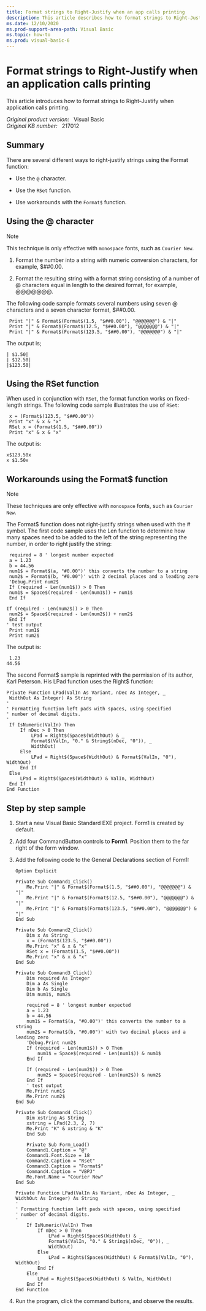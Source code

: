 ```yaml
---
title: Format strings to Right-Justify when an app calls printing
description: This article describes how to format strings to Right-Justify when an application calls printing.
ms.date: 12/10/2020
ms.prod-support-area-path: Visual Basic
ms.topic: how-to
ms.prod: visual-basic-6
---
```

# Format strings to Right-Justify when an application calls printing

This article introduces how to format strings to Right-Justify when application calls printing.

_Original product version:_ &nbsp; Visual Basic  
_Original KB number:_ &nbsp; 217012

## Summary

There are several different ways to right-justify strings using the Format function:

- Use the `@` character.

- Use the `RSet` function.

- Use workarounds with the `Format$` function.

## Using the @ character

> [!NOTE]
> This technique is only effective with `monospace` fonts, such as `Courier New`.

1. Format the number into a string with numeric conversion characters, for example, $##0.00.

2. Format the resulting string with a format string consisting of a number of @ characters equal in length to the desired format, for example, @@@@@@@.

The following code sample formats several numbers using seven @ characters and a seven character format, $##0.00.

```vbnet
 Print "|" & Format$(Format$(1.5, "$##0.00"), "@@@@@@@") & "|"
 Print "|" & Format$(Format$(12.5, "$##0.00"), "@@@@@@@") & "|"
 Print "|" & Format$(Format$(123.5, "$##0.00"), "@@@@@@@") & "|"
```

The output is;

```console
| $1.50|
| $12.50|
|$123.50|
```

## Using the RSet function

When used in conjunction with `RSet`, the format function works on fixed-length strings. The following code sample illustrates the use of `RSet`:

```vbnet
 x = (Format$(123.5, "$##0.00"))
 Print "x" & x & "x"
 RSet x = (Format$(1.5, "$##0.00"))
 Print "x" & x & "x"
```

The output is:

```console
x$123.50x 
x $1.50x
```

## Workarounds using the Format$ function

> [!NOTE]
> These techniques are only effective with `monospace` fonts, such as `Courier New`.

The Format$ function does not right-justify strings when used with the # symbol. The first code sample uses the Len function to determine how many spaces need to be added to the left of the string representing the number, in order to right justify the string:

```vbnet
 required = 8 ' longest number expected
 a = 1.23
 b = 44.56
 num1$ = Format$(a, "#0.00")' this converts the number to a string
 num2$ = Format$(b, "#0.00")' with 2 decimal places and a leading zero
 'Debug.Print num2$
 If (required - Len(num1$)) > 0 Then
 num1$ = Space$(required - Len(num1$)) + num1$
 End If

If (required - Len(num2$)) > 0 Then
 num2$ = Space$(required - Len(num2$)) + num2$
 End If
' test output
 Print num1$
 Print num2$
```

The output is:

```console
 1.23
44.56
```

The second Format$ sample is reprinted with the permission of its author, Karl Peterson. His LPad function uses the Right$ function:

```vbnet
Private Function LPad(ValIn As Variant, nDec As Integer, _
 WidthOut As Integer) As String
'
' Formatting function left pads with spaces, using specified
' number of decimal digits.
'
 If IsNumeric(ValIn) Then
     If nDec > 0 Then
         LPad = Right$(Space$(WidthOut) & _
         Format$(ValIn, "0." & String$(nDec, "0")), _
         WidthOut)
     Else
         LPad = Right$(Space$(WidthOut) & Format$(ValIn, "0"), WidthOut)
     End If
 Else
     LPad = Right$(Space$(WidthOut) & ValIn, WidthOut)
 End If
End Function
```

## Step by step sample

1. Start a new Visual Basic Standard EXE project. Form1 is created by default.

2. Add four CommandButton controls to **Form1**. Position them to the far right of the form window.

3. Add the following code to the General Declarations section of Form1:

    ```vbnet
    Option Explicit
    
    Private Sub Command1_Click()
        Me.Print "|" & Format$(Format$(1.5, "$##0.00"), "@@@@@@@") & "|"
        Me.Print "|" & Format$(Format$(12.5, "$##0.00"), "@@@@@@@") & "|"
        Me.Print "|" & Format$(Format$(123.5, "$##0.00"), "@@@@@@@") & "|"
    End Sub
    
    Private Sub Command2_Click()
        Dim x As String
        x = (Format$(123.5, "$##0.00"))
        Me.Print "x" & x & "x"
        RSet x = (Format$(1.5, "$##0.00"))
        Me.Print "x" & x & "x"
    End Sub
    
    Private Sub Command3_Click()
        Dim required As Integer
        Dim a As Single
        Dim b As Single
        Dim num1$, num2$
        
        required = 8 ' longest number expected
        a = 1.23
        b = 44.56
        num1$ = Format$(a, "#0.00")' this converts the number to a string
        num2$ = Format$(b, "#0.00")' with two decimal places and a leading zero
        'Debug.Print num2$
        If (required - Len(num1$)) > 0 Then
            num1$ = Space$(required - Len(num1$)) & num1$
        End If
        
        If (required - Len(num2$)) > 0 Then
            num2$ = Space$(required - Len(num2$)) & num2$
        End If
        ' test output
        Me.Print num1$
        Me.Print num2$
    End Sub
    
    Private Sub Command4_Click()
        Dim xstring As String
        xstring = LPad(2.3, 2, 7)
        Me.Print "K" & xstring & "K"
        End Sub
        
        Private Sub Form_Load()
        Command1.Caption = "@"
        Command1.Font.Size = 18
        Command2.Caption = "Rset"
        Command3.Caption = "Format$"
        Command4.Caption = "VBPJ"
        Me.Font.Name = "Courier New"
    End Sub
    
    Private Function LPad(ValIn As Variant, nDec As Integer, _
    WidthOut As Integer) As String
    '
    ' Formatting function left pads with spaces, using specified
    ' number of decimal digits.
    '
        If IsNumeric(ValIn) Then
            If nDec > 0 Then
                LPad = Right$(Space$(WidthOut) & _
                Format$(ValIn, "0." & String$(nDec, "0")), _
                WidthOut)
            Else
                LPad = Right$(Space$(WidthOut) & Format$(ValIn, "0"), WidthOut)
            End If
        Else
            LPad = Right$(Space$(WidthOut) & ValIn, WidthOut)
        End If
    End Function
    ```

4. Run the program, click the command buttons, and observe the results.
